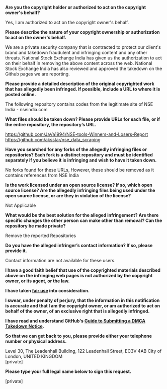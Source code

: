 **Are you the copyright holder or authorized to act on the copyright owner's behalf?**

Yes, I am authorized to act on the copyright owner's behalf.

**Please describe the nature of your copyright ownership or authorization to act on the owner's behalf.**

We are a private security company that is contracted to protect our client's brand and takedown fraudulent and infringing content and any other threats. National Stock Exchange India has given us the authorization to act on their behalf in removing the above content across the web. National Stock Exchange India has also reviewed and approved the takedown on the Github pages we are reporting.

**Please provide a detailed description of the original copyrighted work that has allegedly been infringed. If possible, include a URL to where it is posted online.**

The following repository contains codes from the legitimate site of NSE India - nseindia.com

**What files should be taken down? Please provide URLs for each file, or if the entire repository, the repository’s URL.**

https://github.com/JaVa1994/NSE-tools-Winners-and-Losers-Report  
https://github.com/aksstar/nse_data_scraping  

**Have you searched for any forks of the allegedly infringing files or repositories? Each fork is a distinct repository and must be identified separately if you believe it is infringing and wish to have it taken down.**

No forks found for these URLs, However, these should be removed as it contains references from NSE India

**Is the work licensed under an open source license? If so, which open source license? Are the allegedly infringing files being used under the open source license, or are they in violation of the license?**

Not Applicable

**What would be the best solution for the alleged infringement? Are there specific changes the other person can make other than removal? Can the repository be made private?**

Remove the reported Repositories

**Do you have the alleged infringer’s contact information? If so, please provide it.**

Contact information are not available for these users.

**I have a good faith belief that use of the copyrighted materials described above on the infringing web pages is not authorized by the copyright owner, or its agent, or the law.**

**I have taken <a href="https://www.lumendatabase.org/topics/22">fair use</a> into consideration.**

**I swear, under penalty of perjury, that the information in this notification is accurate and that I am the copyright owner, or am authorized to act on behalf of the owner, of an exclusive right that is allegedly infringed.**

**I have read and understand GitHub's <a href="https://help.github.com/articles/guide-to-submitting-a-dmca-takedown-notice/">Guide to Submitting a DMCA Takedown Notice</a>.**

**So that we can get back to you, please provide either your telephone number or physical address.**

Level 30, The Leadenhall Building, 122 Leadenhall Street, EC3V 4AB City of London, UNITED KINGDOM  
[private]  

**Please type your full legal name below to sign this request.**

[private]
